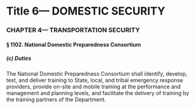 
# Title 6— DOMESTIC SECURITY
### CHAPTER 4— TRANSPORTATION SECURITY
#### § 1102. National Domestic Preparedness Consortium
##### (c) Duties

The National Domestic Preparedness Consortium shall identify, develop, test, and deliver training to State, local, and tribal emergency response providers, provide on-site and mobile training at the performance and management and planning levels, and facilitate the delivery of training by the training partners of the Department.
